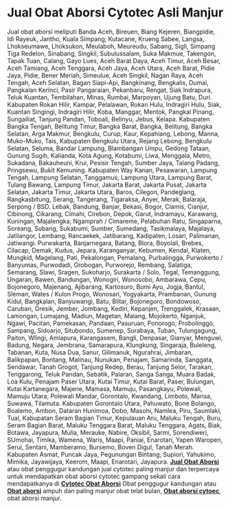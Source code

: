<!-- TITLE: Cytotec Pharmacyasli -->
<!-- SUBTITLE: A quick summary of Cytotec Pharmacyasli -->

# Jual Obat Aborsi Cytotec Asli Manjur
Jual obat aborsi meliputi Banda Aceh, Bireuen, Biang Kejeren, Biangpidie, Idi Rayeuk, Jantho, Kuala Simpang, Kutacane, Krueng Sabee, Langsa, Lhokseumawe, Lhoksukon, Meulaboh, Meureudu, Sabang, Sigli, Simpang Tiga Redelon, Sinabang, Singkil, Subulussalam, Suka Makmue, Takengon, Tapak Tuan, Calang, Gayo Lues, Aceh Barat Daya, Aceh Timur, Aceh Besar, Aceh Tamiang, Aceh Tenggara, Aceh Jaya, Aceh Utara, Aceh Barat, Pidie Jaya, Pidie, Bener Meriah, Simeulue, Aceh Singkil, Nagan Raya, Aceh Tengah, Aceh Selatan, Bagan Siapi-Api, Bangkinang, Bengkalis, Dumai, Pangkalan Kerinci, Pasir Pangaraian, Pekanbaru, Rengat, Siak Indrapura, Teluk Kuantan, Tembilahan, Minas, Rumbai, Marpoyan, Ujung Batu, Duri. Kabupaten Rokan Hilir, Kampar, Pelalawan, Rokan Hulu, Indragiri Hulu, Siak, Kuantan Singingi, Indragiri Hilir, Koba, Manggar, Mentok, Pangkal Pinang, Sungailiat, Tanjung Pandan, Toboali, Belinyu, Jebus, Kelapa. Kabupaten Bangka Tengah, Belitung Timur, Bangka Barat, Bangka, Belitung, Bangka Selatan, Arga Makmur, Bengkulu, Curup, Kaur, Kepahiang, Lebong, Manna, Muko-Muko, Tais, Kabupaten Bengkulu Utara, Rejang Lebong, Bengkulu Selatan, Seluma, Bandar Lampung, Blambangan Umpu, Gedong Tataan, Gunung Sugih, Kalianda, Kota Agung, Kotabumi, Liwa, Menggala, Metro, Sukadana, Bakauheuni, Krui, Pesisir Tengah, Sumber Jaya, Talang Padang, Pringsewu, Bukit Kemuning. Kabupaten Way Kanan, Pesawaran, Lampung Tengah, Lampung Selatan, Tanggamus, Lampung Utara, Lampung Barat, Tulang Bawang, Lampung Timur, Jakarta Barat, Jakarta Pusat, Jakarta Selatan, Jakarta Timur, Jakarta Utara, Baros, Cilegon, Pandeglang, Rangkasbitung, Serang, Tangerang, Tigaraksa, Anyer, Merak, Balaraja, Serpong / BSD. Lebak, Bandung, Banjar, Bekasi, Bogor, Ciamis, Cianjur, Cibinong, Cikarang, Cimahi, Cirebon, Depok, Garut, Indramayu, Karawang, Kuningan, Majalengka, Ngamprah / Cimareme, Pelabuhan Ratu, Singaparna, Soreang, Subang, Sukabumi, Sumber, Sumedang, Tasikmalaya, Majalaya, Jatilangor, Lembang, Rancaekek, Jatibarang, Kadipaten, Losari, Palimanan, Jatiwangi. Purwakarta, Banjarnegara, Batang, Blora, Boyolali, Brebes, Cilacap, Demak, Kudus, Jepara, Karanganyar, Kebumen, Kendal, Klaten, Mungkid, Magelang, Pati, Pekalongan, Pemalang, Purbalingga, Purwokerto / Banyumas, Purwodadi, Grobogan, Purworejo, Rembang, Salatiga, Semarang, Slawi, Sragen, Sukoharjo, Surakarta / Solo, Tegal, Temanggung, Ungaran, Bawen, Bandungan, Wonogiri, Wonosobo, Ambarawa, Cepu, Bojonegoro, Majenang, Ajibarang, Kartosuro, Bumi Ayu, Jogja, Bantul, Sleman, Wates / Kulon Progo, Wonosari, Yogyakarta, Prambanan, Gunung Kidul, Bangkalan, Banyuwangi, Batu, Blitar, Bojonegoro, Bondowoso, Caruban, Gresik, Jember, Jombang, Kediri, Kepanjen, Trenggalek, Krasaan, Lamongan, Lumajang, Madiun, Magetan, Malang, Mojokerto, Nganjuk, Ngawi, Pacitan, Pamekasan, Pandaan, Pasuruan, Ponorogo, Probolinggo, Sampang, Sidoarjo, Situbondo, Sumenep, Surabaya, Tuban, Tulungagung, Paiton, Wlingi, Amlapura, Karangasem, Bangli, Denpasar, Gianyar, Menguwi, Badung, Negara, Jembrana, Samarapura, Klungkung, Singaraja, Buleleng, Tabanan, Kuta, Nusa Dua, Sanur, Gilimanuk, Ngurahrai, Jimbaran, Balikpapan, Bontang, Malinau, Nunukan, Penajam, Samarinda, Sanggata, Sendawar, Tanah Grogot, Tanjung Redep, Berau, Tanjung Selor, Tarakan, Tenggarong, Teluk Pandan, Sebatik, Palaran, Sanga Sanga, Muara Badak, Loa Kulu, Penajam Paser Utara, Kutai Timur, Kutai Barat, Paser, Bulungan, Kutai Kartanegara, Majene, Mamasa, Mamuju, Pasangkayu, Polewali, Mamuju Utara, Polewali Mandar, Gorontalo, Kwandang, Limboto, Marisa, Suwawa, Tilamuta. Kabupaten Gorontalo Utara, Pahuwato, Bone Bolango, Boalemo, Ambon, Dataran Hunimoa, Dobo, Masohi, Namlea, Piru, Saumlaki, Tual, Kabupatan Seram Bagian Timur, Kepulauan Aru, Maluku Tengah, Buru, Seram Bagian Barat, Maluku Tenggara Barat, Maluku Tenggara, Agats, Biak, Botawa, Jayapura, Mulia, Merauke, Nabire, Oksibil, Sarmi, Sorendiweri, SUmohai, Timika, Wamena, Waris, Maapi, Paniai, Enarotari, Yapen Waropen, Serui, Sentani, Mamberamo, Bursemo, Boven Digul, Tanah Merah. Kabupaten Asmat, Puncak Jaya, Pegunungan Bintang, Supiori, Yahukimo, Mimika, Jayawijaya, Keerom, Maapi, Enarotari, Jayapura.
<b><a href="https://cytotecpharmacy.com/">Jual Obat Aborsi</a></b> atau obat penggugur kandungan jual cytotec paling manjur dan terpercaya untuk mendapatkan obat aborsi cytotec gampang sekali cara mendapatkanya di <b><a href="https://cytotecobataborsi.net/">Cytotec Obat Aborsi</a></b> Obat penggugur kandungan atau <b><a href="https://vienshop.net/">Obat aborsi</a></b> ampuh dan paling manjur obat telat bulan, <b><a href="https://klinikibunda.com/">Obat aborsi cytoec</a></b>, obat aborsi manjur.
